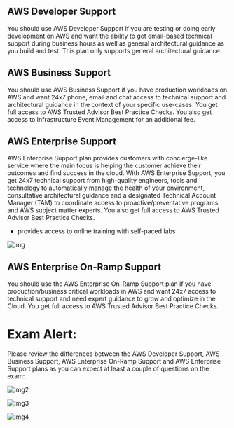 ## AWS Developer Support

You should use AWS Developer Support if you are testing or doing early development on AWS and want the ability to get email-based technical support during business hours as well as general architectural guidance as you build and test. This plan only supports general architectural guidance.

## AWS Business Support

You should use AWS Business Support if you have production workloads on AWS and want 24x7 phone, email and chat access to technical support and architectural guidance in the context of your specific use-cases. You get full access to AWS Trusted Advisor Best Practice Checks. You also get access to Infrastructure Event Management for an additional fee.

## AWS Enterprise Support

AWS Enterprise Support plan provides customers with concierge-like service where the main focus is helping the customer achieve their outcomes and find success in the cloud. With AWS Enterprise Support, you get 24x7 technical support from high-quality engineers, tools and technology to automatically manage the health of your environment, consultative architectural guidance and a designated Technical Account Manager (TAM) to coordinate access to proactive/preventative programs and AWS subject matter experts. You also get full access to AWS Trusted Advisor Best Practice Checks.

- provides access to online training with self-paced labs

![img](https://d1.awsstatic.com/product-marketing/AWS%20Support/Support_assets/ES%20graphic.4eefb3e4efe68c6e1b0ddc5a0da81f1b80fa3664.png)

## AWS Enterprise On-Ramp Support

You should use the AWS Enterprise On-Ramp Support plan if you have production/business critical workloads in AWS and want 24x7 access to technical support and need expert guidance to grow and optimize in the Cloud. You get full access to AWS Trusted Advisor Best Practice Checks.

# Exam Alert:

Please review the differences between the AWS Developer Support, AWS Business Support, AWS Enterprise On-Ramp Support and AWS Enterprise Support plans as you can expect at least a couple of questions on the exam:

![img2](https://assets-pt.media.datacumulus.com/aws-clf-pt/assets/pt4-q29-i1.jpg)

![img3](https://assets-pt.media.datacumulus.com/aws-clf-pt/assets/pt4-q29-i2.jpg)

![img4](https://assets-pt.media.datacumulus.com/aws-clf-pt/assets/pt4-q29-i3.jpg)
